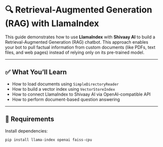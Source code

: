 # 🔍 Retrieval-Augmented Generation (RAG) with LlamaIndex

This guide demonstrates how to use **LlamaIndex** with **Shivaay AI** to build a Retrieval-Augmented Generation (RAG) chatbot. This approach enables your bot to pull factual information from custom documents (like PDFs, text files, and web pages) instead of relying only on its pre-trained model.

---

## ✅ What You’ll Learn

- How to load documents using `SimpleDirectoryReader`
- How to build a vector index using `VectorStoreIndex`
- How to connect LlamaIndex to Shivaay AI via OpenAI-compatible API
- How to perform document-based question answering

---

## 🧰 Requirements

Install dependencies:

```bash
pip install llama-index openai faiss-cpu


